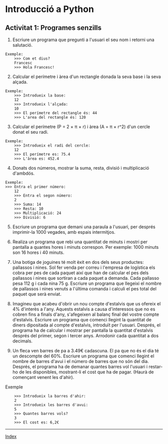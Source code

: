 # Introducció a Python
## Activitat 1: Programes senzills

1. Escriure un programa que pregunti a l'usuari el seu nom i retorni una salutació.
```
Exemple:
    >>> Com et dius?
    Francesc
    >>> Hola Francesc!
```
2. Calcular el perímetre i àrea d'un rectangle donada la seva base i la seva alçada.
```
Exemple:
    >>> Introdueix la base:
    12
    >>> Introdueix l'alçada: 
    10
    >>> El perímetre del rectangle és: 44
    >>> L'area del rectangle és: 120

```

3. Calcular el perímetre (P = 2 × π × r) i àrea (A = π × r^2) d'un cercle donat el seu radi.
```
Exemple:
    >>> Introdueix el radi del cercle:
    12
    >>> El perímetre es: 75.4
    >>> L'àrea es: 452.4
```

4. Donats dos números, mostrar la suma, resta, divisió i multiplicació d'ambdós.
```
Exemple:
>>> Entra el primer número:
    12
    >>> Entra el segon número:
    2
    >>> Suma: 14
    >>> Resta: 10
    >>> Multiplicació: 24
    >>> Divisió: 6
``` 

5. Escriure un programa que demani una paraula a l'usuari, per després imprimir-la 1000 vegades, amb espais intermitjos.

6. Realiza un programa que rebi una quantitat de minuts i mostri per pantalla a quantes hores i minuts correspon. Per exemple: 1000 minuts son 16 hores i 40 minuts.

7. Una botiga de joguines té molt èxit en dos dels seus productes: pallassos i nines. Sol fer venda per correu i l'empresa de logística els cobra per pes de cada paquet així que han de calcular el pes dels pallassos i nines que sortiran a cada paquet a demanda. Cada pallasso pesa 112 g i cada nina 75 g. Escriure un programa que llegeixi el nombre de pallassos i nines venuts a l'última comanda i calculi el pes total del paquet que serà enviat.

8. Imagineu que acabeu d'obrir un nou compte d'estalvis que us ofereix el 4% d'interès a l'any. Aquests estalvis a causa d'interessos que no es cobren fins a finals d'any, s'afegeixen al balanç final del vostre compte d'estalvis. Escriure un programa que comenci llegint la quantitat de diners dipositada al compte d'estalvis, introduït per l'usuari. Després, el programa ha de calcular i mostrar per pantalla la quantitat d'estalvis després del primer, segon i tercer anys. Arrodonir cada quantitat a dos decimals.

9.  Un fleca ven barres de pa a 3.49€ cadascuna. El pa que no és el dia té un descompte del 60%. Escriure un programa que comenci llegint el nombre de barres d'avui i el número de barres que no són del dia. Després, el programa ha de demanar quantes barres vol l'usuari i restar-ho de les disponibles, mostrant-li el cost que ha de pagar. (Haurà de començant venent les d'ahir).

Exemple
```
    >>> Introdueix la barres d'ahir:
    2
    >>> Introdueix les barres d'avui: 
    5
    >>> Quantes barres vols?
    3
    >>> El cost es: 6,2€
```

***
[Index](../../../README.md)
